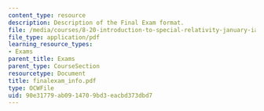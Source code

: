 ```yaml
---
content_type: resource
description: Description of the Final Exam format.
file: /media/courses/8-20-introduction-to-special-relativity-january-iap-2005/90e31779ab0914709bd3eacbd373dbd7_finalexam_info.pdf
file_type: application/pdf
learning_resource_types:
- Exams
parent_title: Exams
parent_type: CourseSection
resourcetype: Document
title: finalexam_info.pdf
type: OCWFile
uid: 90e31779-ab09-1470-9bd3-eacbd373dbd7
---
```

